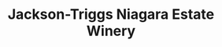 ---
title: "Jackson-Triggs Niagara Estate Winery"
url: /niagara-on-the-lake/jackson-triggs-niagara-estate-winery/
shop: wine
---